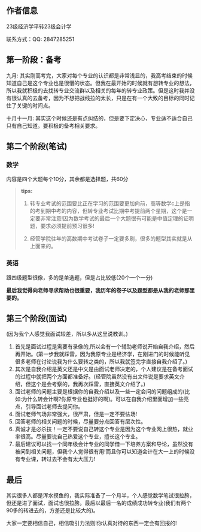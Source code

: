 ## 作者信息

23级经济学平转23级会计学

联系方式：QQ: 2847285251

## 第一阶段：备考
九月: 其实刚高考完，大家对每个专业的认识都是非常浅显的，我高考结束的时候知道自己是这个专业也是很懵的状态。但我在最开始的时候就有想转专业的想法，所以我就积极的去找转专业交流群以及相关的每年的转专业政策。但是这时我并没有很认真的去备考，因为不想把战线拉的太长，只是在有一个大致的目标的同时记住了关键的时间点。

十月十一月: 其实这个时候还是有点纠结的，但是要下定决心，专业适不适合自己只有自己知道。要积极的备考相关要求。

## 第二个阶段(笔试)
### 数学
内容是四个大题每个10分，其余都是选择题，共60分

>**tips:**
>1. 转专业考试的范围要比正在学习的范围要更加向前，高等数学c上是指的考到期中考的内容，但转专业考试比期中考提前两个星期，这个是一定要非常注意!因为数学考试的最后一个大题很有可能是中值定理的证明题，要求必须提前预习很多!
>
>2. 经管学院往年的高数期中考试卷子一定要多刷，很多的题型其实就是从上面来的。

### 英语

跟四级题型很像，多的是单选题，但是占比较低(20个一个一分)

**最后我觉得向老师寻求帮助也很重要，我历年的卷子以及题型都是从我的老师那里要的。**

## 第三个阶段(面试)
(因为我个人感觉我面试较差，所以多从这里说教训。)

1. 首先是面试过程是需要有录像的,所以会有一个辅助老师说开始自我介绍，然后再开始。(第一步我就踩雷，因为我原专业是经济学，在刚进门的时候能听见很多老师在讨论说我为什么要转之类的，所以我就签完字直接自我介绍了。)
2. 其次是自我介绍是英文还是中文是由面试老师决定的，个人建议是在备考面试的过程中就把两个方面都准备好。(经管院虽然没有出文件说是要求英文介绍，但这个是会考察的，我再次踩雷，直接英文介绍了。)
3. 面试老师的问题主要是根据你的自我介绍以及一些一定会问的问题组成的(比如:为什么转会计啊?你原专业也挺好的啊)。可以在自我介绍里面增加一些亮点，引导面试老师去提问你。
4. 面试老师气场非常强大，很严肃，但是一定不要怯场!
5. 回答老师的相关问题的时候，尽量要分点回答有层次性。
6. 真诚才是必杀技！一定不要说自己转这个专业是因为这个专业网上很热，就业率很高。尽量要说自己热爱这个专业，擅长这个专业。
7. 最后建议可以找一个同年级会计专业的同学借一下培养方案和导论，虽然没有被问到相关问题，但我个人觉得很有用!而且你可以知道会计在大一上的时候没有专业课，转过去不会有太大压力!

## 最后
其实很多人都是浑水摸鱼的，我实际准备了一个月半，个人感觉数学笔试很拉胯，但还是进了面试，面试也很拉胯。最后以最后一名的成绩成功转专业(我们有两个90多的转进去的，方差还是比较大的)。

大家一定要相信自己，相信吸引力法则!你认真对待的东西一定会有回报的!
